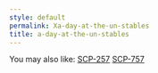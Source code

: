 ```yaml
---
style: default
permalink: Xa-day-at-the-un-stables
title: a-day-at-the-un-stables
---
```

You may also like:
[SCP-257](http://scp-wiki.net/scp-257)
[SCP-757](http://scp-wiki.net/scp-757)